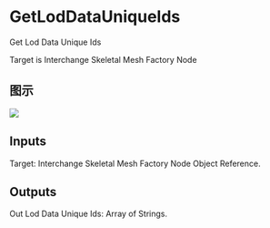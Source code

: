 # GetLodDataUniqueIds

Get Lod Data Unique Ids

Target is Interchange Skeletal Mesh Factory Node

## 图示

![]($-20221218-19331433.png)

## Inputs

Target: Interchange Skeletal Mesh Factory Node Object Reference.  

## Outputs

Out Lod Data Unique Ids: Array of Strings.

